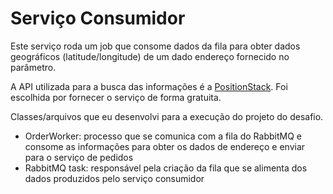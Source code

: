 # Serviço Consumidor

Este serviço roda um job que consome dados da fila para obter dados geográficos (latitude/longitude) de um dado endereço fornecido no parâmetro.

A API utilizada para a busca das informações é a [PositionStack](https://positionstack.com/). Foi escolhida por fornecer o serviço de forma gratuita.

Classes/arquivos que eu desenvolvi para a execução do projeto do desafio.

- OrderWorker: processo que se comunica com a fila do RabbitMQ e consome as informações para obter os dados de endereço e enviar para o serviço de pedidos
- RabbitMQ task: responsável pela criação da fila que se alimenta dos dados produzidos pelo serviço consumidor
